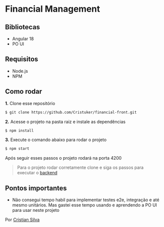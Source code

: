 # Financial Management



## Bibliotecas
* Angular 18
* PO UI

## Requisitos

* Node.js
* NPM

## Como rodar

**1.** Clone esse repositório

```bash
$ git clone https://github.com/Cristuker/financial-front.git
```

**2.** Acesse o projeto na pasta raiz e instale as dependências

```bash
$ npm install
```

**3.** Execute o comando abaixo para rodar o projeto

```bash
$ npm start
```

Após seguir esses passos o projeto rodará na porta 4200

> Para o projeto rodar corretamente clone e siga os passos para executar o [backend](https://github.com/Cristuker/financial-back)

## Pontos importantes

* Não consegui tempo habil para implementar testes e2e, integração e até mesmo unitários. Mas gastei esse tempo usando e aprendendo a PO UI para usar neste projeto

Por [Cristian Silva](cristiansilva.dev)